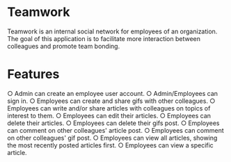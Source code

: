# Teamwork
Teamwork is an internal social network for employees of an organization. The goal of this application is to facilitate more interaction between colleagues and promote team bonding.

# Features
○ Admin can create an employee user account.
○ Admin/Employees can sign in.
○ Employees can create and share gifs with other colleagues.
○ Employees can write and/or share articles with colleagues on topics of interest to
them.
○ Employees can edit their articles.
○ Employees can delete their articles.
○ Employees can delete their gifs post.
○ Employees can comment on other colleagues' article post.
○ Employees can comment on other colleagues' gif post.
○ Employees can view all articles, showing the most recently posted articles first.
○ Employees can view a specific article.
